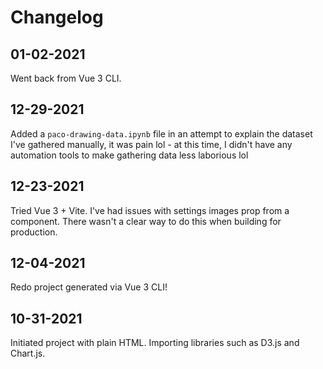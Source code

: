 # Changelog

## 01-02-2021

Went back from Vue 3 CLI.

## 12-29-2021

Added a `paco-drawing-data.ipynb` file in an attempt to explain the dataset
I've gathered manually, it was pain lol - at this time, I didn't have any
automation tools to make gathering data less laborious lol

## 12-23-2021

Tried Vue 3 + Vite. I've had issues with settings images prop from a component.
There wasn't a clear way to do this when building for production.

## 12-04-2021

Redo project generated via Vue 3 CLI!

## 10-31-2021

Initiated project with plain HTML. Importing libraries such as D3.js and Chart.js.
